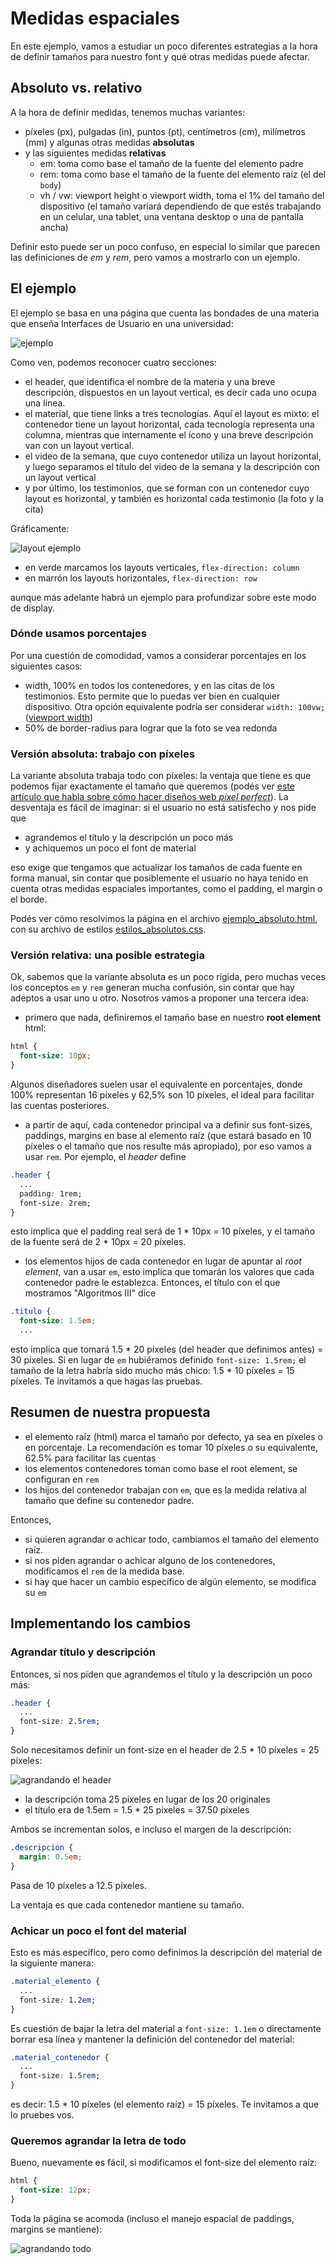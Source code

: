 
# Medidas espaciales

En este ejemplo, vamos a estudiar un poco diferentes estrategias a la hora de definir tamaños para nuestro font y qué otras medidas puede afectar.

## Absoluto vs. relativo

A la hora de definir medidas, tenemos muchas variantes:

- píxeles (px), pulgadas (in), puntos (pt), centímetros (cm), milímetros (mm) y algunas otras medidas **absolutas**
- y las siguientes medidas **relativas**
  - em: toma como base el tamaño de la fuente del elemento padre
  - rem: toma como base el tamaño de la fuente del elemento raíz (el del `body`)
  - vh / vw: viewport height o viewport width, toma el 1% del tamaño del dispositivo (el tamaño variará dependiendo de que estés trabajando en un celular, una tablet, una ventana desktop o una de pantalla ancha)

Definir esto puede ser un poco confuso, en especial lo similar que parecen las definiciones de _em_ y _rem_, pero vamos a mostrarlo con un ejemplo.

## El ejemplo

El ejemplo se basa en una página que cuenta las bondades de una materia que enseña Interfaces de Usuario en una universidad:

![ejemplo](./images/ejemplo.png)

Como ven, podemos reconocer cuatro secciones:

- el header, que identifica el nombre de la materia y una breve descripción, dispuestos en un layout vertical, es decir cada uno ocupa una línea.
- el material, que tiene links a tres tecnologías. Aquí el layout es mixto: el contenedor tiene un layout horizontal, cada tecnología representa una columna, mientras que internamente el ícono y una breve descripción van con un layout vertical.
- el video de la semana, que cuyo contenedor utiliza un layout horizontal, y luego separamos el título del video de la semana y la descripción con un layout vertical
- y por último, los testimonios, que se forman con un contenedor cuyo layout es horizontal, y también es horizontal cada testimonio (la foto y la cita)

Gráficamente:

![layout ejemplo](./images/ejemplo_layout.png)

- en verde marcamos los layouts verticales, `flex-direction: column`
- en marrón los layouts horizontales, `flex-direction: row`

aunque más adelante habrá un ejemplo para profundizar sobre este modo de display.

### Dónde usamos porcentajes

Por una cuestión de comodidad, vamos a considerar porcentajes en los siguientes casos:

- width, 100% en todos los contenedores, y en las citas de los testimonios. Esto permite que lo puedas ver bien en cualquier dispositivo. Otra opción equivalente podría ser considerar `width: 100vw;` ([viewport width](https://developer.mozilla.org/es/docs/M%C3%B3vil/Viewport_meta_tag))
- 50% de border-radius para lograr que la foto se vea redonda

### Versión absoluta: trabajo con píxeles

La variante absoluta trabaja todo con píxeles: la ventaja que tiene es que podemos fijar exactamente el tamaño que queremos (podés ver [este artículo que habla sobre cómo hacer diseños web _pixel perfect_](https://thewhitelabelagency.com/pixel-perfect-web-development-5-essential-steps/)). La desventaja es fácil de imaginar: si el usuario no está satisfecho y nos pide que

- agrandemos el título y la descripción un poco más
- y achiquemos un poco el font de material

eso exige que tengamos que actualizar los tamaños de cada fuente en forma manual, sin contar que posiblemente el usuario no haya tenido en cuenta otras medidas espaciales importantes, como el padding, el margin o el borde.

Podés ver cómo resolvimos la página en el archivo [ejemplo_absoluto.html](./ejemplo_absoluto.html), con su archivo de estilos [estilos_absolutos.css](./estilos_absolutos.css).

### Versión relativa: una posible estrategia

Ok, sabemos que la variante absoluta es un poco rígida, pero muchas veces los conceptos `em` y `rem` generan mucha confusión, sin contar que hay adeptos a usar uno u otro. Nosotros vamos a proponer una tercera idea:

- primero que nada, definiremos el tamaño base en nuestro **root element** html:

```css
html {
  font-size: 10px;
}
```

Algunos diseñadores suelen usar el equivalente en porcentajes, donde 100% representan 16 píxeles y 62,5% son 10 píxeles, el ideal para facilitar las cuentas posteriores.

- a partir de aquí, cada contenedor principal va a definir sus font-sizes, paddings, margins en base al elemento raíz (que estará basado en 10 píxeles o el tamaño que nos resulte más apropiado), por eso vamos a usar `rem`. Por ejemplo, el _header_ define

```css
.header {
  ...
  padding: 1rem;
  font-size: 2rem;
}
```

esto implica que el padding real será de 1 * 10px = 10 píxeles, y el tamaño de la fuente será de 2 * 10px = 20 píxeles.

- los elementos hijos de cada contenedor en lugar de apuntar al _root element_, van a usar `em`, esto implica que tomarán los valores que cada contenedor padre le establezca. Entonces, el título con el que mostramos "Algoritmos III" dice

```css
.titulo {
  font-size: 1.5em;
  ...
```

esto implica que tomará 1.5 * 20 píxeles (del header que definimos antes) = 30 píxeles. Si en lugar de `em` hubiéramos definido `font-size: 1.5rem;` el tamaño de la letra habría sido mucho más chico: 1.5 * 10 píxeles = 15 píxeles. Te invitamos a que hagas las pruebas.

## Resumen de nuestra propuesta

- el elemento raíz (html) marca el tamaño por defecto, ya sea en píxeles o en porcentaje. La recomendación es tomar 10 píxeles o su equivalente, 62.5% para facilitar las cuentas
- los elementos contenedores toman como base el root element, se configuran en `rem`
- los hijos del contenedor trabajan con `em`, que es la medida relativa al tamaño que define su contenedor padre.

Entonces, 

- si quieren agrandar o achicar todo, cambiamos el tamaño del elemento raíz.
- si nos piden agrandar o achicar alguno de los contenedores, modificamos el `rem` de la medida base.
- si hay que hacer un cambio específico de algún elemento, se modifica su `em`

## Implementando los cambios

### Agrandar título y descripción

Entonces, si nos piden que agrandemos el título y la descripción un poco más:

```css
.header {
  ...
  font-size: 2.5rem;
}
```

Solo necesitamos definir un font-size en el header de 2.5 * 10 píxeles = 25 píxeles:

![agrandando el header](./images/agrandandoHeader.png)

- la descripción toma 25 píxeles en lugar de los 20 originales
- el título era de 1.5em = 1.5 * 25 píxeles = 37.50 píxeles

Ambos se incrementan solos, e incluso el margen de la descripción:

```css
.descripcion {
  margin: 0.5em;
}
```

Pasa de 10 píxeles a 12.5 píxeles.

La ventaja es que cada contenedor mantiene su tamaño.

### Achicar un poco el font del material

Esto es más específico, pero como definimos la descripción del material de la siguiente manera:

```css
.material_elemento {
  ...
  font-size: 1.2em;
}
```

Es cuestión de bajar la letra del material a `font-size: 1.1em` o directamente borrar esa línea y mantener la definición del contenedor del material:

```css
.material_contenedor {
  ...
  font-size: 1.5rem;
}
```

es decir: 1.5 * 10 píxeles (el elemento raíz) = 15 píxeles. Te invitamos a que lo pruebes vos.

### Queremos agrandar la letra de todo

Bueno, nuevamente es fácil, si modificamos el font-size del elemento raíz:

```css
html {
  font-size: 12px;
}
```

Toda la página se acomoda (incluso el manejo espacial de paddings, margins se mantiene):

![agrandando todo](./images/agrandandoTodo.gif)

